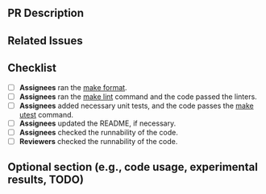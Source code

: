 ## PR Description

[//]: # (Please explain the changes you made.)

## Related Issues

[//]: # (Please link the related issues, if applicable.)

## Checklist

- [ ] **Assignees** ran the [make format](https://github.com/dongminlee94/meta-rl#development).
- [ ] **Assignees** ran the [make lint](https://github.com/dongminlee94/meta-rl#development) command and the code passed the linters.
- [ ] **Assignees** added necessary unit tests, and the code passes the [make utest](https://github.com/dongminlee94/meta-rl#development) command.
- [ ] **Assignees** updated the README, if necessary.
- [ ] **Assignees** checked the runnability of the code.
- [ ] **Reviewers** checked the runnability of the code.

## Optional section (e.g., code usage, experimental results, TODO)

[//]: # (If Assignees have any additional information, please add them.)